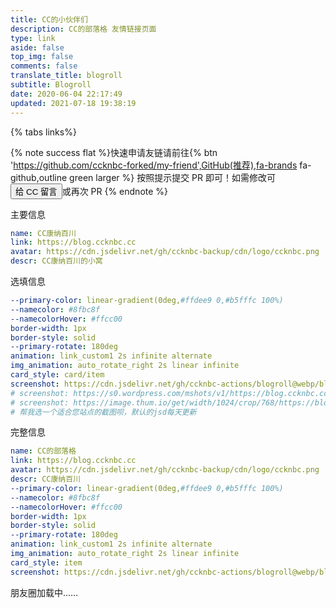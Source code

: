 ```yaml
---
title: CC的小伙伴们
description: CC的部落格 友情链接页面
type: link
aside: false
top_img: false
comments: false
translate_title: blogroll
subtitle: Blogroll
date: 2020-06-04 22:17:49
updated: 2021-07-18 19:38:19
---
```

<!-- <script src="https://cdn.jsdelivr.net/gh/ccknbc-actions/blogroll@main/blogroll.js" data-pjax></script> -->
<!-- <script src="https://cdn.jsdelivr.net/npm/butterfly-friend/dist/friend.min.js"></script> -->
<!-- <link rel="stylesheet" href="https://cdn.jsdelivr.net/gh/ccknbc-actions/blogroll@main//style.css">
<script>
  document.querySelector(".flink").insertAdjacentHTML("afterbegin",
    "<div id='friend1'></div>"), xkFriend.init({
    el: "#friend1",
    url: "https://api.ccknbc.vercel.app/api/github?repo=%27blogroll%27&user=%27ccknbc-actions%27&branch=%27blogroll%27&path=%27blogroll.json%27",
    labelDesc: {
    },
    loading_img: "https://cdn.jsdelivr.net/gh/ccknbc-backup/photos/blog/2021-03-08~15-13-15.gif",
    fail_img: "https://cdn.jsdelivr.net/gh/ccknbc-backup/photos/blog/2021-03-08~15-13-28.gif"
  })
</script> -->

<!-- tab 友链@fa-solid fa-link -->

<script src='https://cdn.jsdelivr.net/npm/butterfly-friend@latest/butterfly-friend.umd.js'></script>
<link rel="stylesheet" href='https://cdn.jsdelivr.net/npm/butterfly-friend@latest/style.css'>
<script>
document.querySelector('.flink').insertAdjacentHTML('afterbegin',"<div id='friend1'></div>")
xkFriend.init({
  el: '#friend1', // 挂载容器
  api: [
    'https://blogroll.ccknbc.vercel.app/blogroll.json'
  ], // 你的json链接列表，可以是多个。
  loading_img: 'https://cdn.jsdelivr.net/gh/ccknbc-backup/photos/blog/2021-03-08~15-13-15.gif', // 加载中的图片
  fail_img: 'https://cdn.jsdelivr.net/gh/ccknbc-backup/photos/blog/2021-03-08~15-13-28.gif' // // 加载失败的图片
})
</script>

<!-- endtab -->

{% tabs links%}

<!-- tab 申请友链@fa-solid fa-check-circle -->

{% note success flat %}快速申请友链请前往{% btn 'https://github.com/ccknbc-forked/my-friend',GitHub(推荐),fa-brands fa-github,outline green larger %} 按照提示提交 PR 即可！如需修改可<button class="btn-beautify outline green small" id="chat_btn" type="button" title="给 CC 留言"><i class="fa-solid fa-sms"></i><span>给 CC 留言</span></button>或再次 PR  {% endnote %}

<!-- {% link 顺便看看友链截图列表，您可复制使用啦, https://cdn.jsdelivr.net/gh/ccknbc-actions/blogroll@webp/, https://cdn.jsdelivr.net/www.jsdelivr.com/c903573129ce0afdbc8b006baf86dba514615495/img/logo-horizontal.svg %} -->

<!-- {% ghcard ccknbc-actions/blogroll, theme=vue %}  -->

<!-- endtab -->

<!-- tab 我的信息 @fa-solid fa-id-card -->

主要信息
```yaml
name: CC康纳百川
link: https://blog.ccknbc.cc
avatar: https://cdn.jsdelivr.net/gh/ccknbc-backup/cdn/logo/ccknbc.png
descr: CC康纳百川的小窝
```
选填信息
```yaml
--primary-color: linear-gradient(0deg,#ffdee9 0,#b5fffc 100%)
--namecolor: #8fbc8f
--namecolorHover: #ffcc00
border-width: 1px
border-style: solid
--primary-rotate: 180deg
animation: link_custom1 2s infinite alternate
img_animation: auto_rotate_right 2s linear infinite
card_style: card/item
screenshot: https://cdn.jsdelivr.net/gh/ccknbc-actions/blogroll@webp/blog.ccknbc.cc.webp
# screenshot: https://s0.wordpress.com/mshots/v1/https://blog.ccknbc.cc?w=1280&h=960
# screenshot: https://image.thum.io/get/width/1024/crop/768/https://blog.ccknbc.cc
# 帮我选一个适合您站点的截图呗，默认的jsd每天更新
```
完整信息
```yaml
name: CC的部落格
link: https://blog.ccknbc.cc
avatar: https://cdn.jsdelivr.net/gh/ccknbc-backup/cdn/logo/ccknbc.png
descr: CC康纳百川
--primary-color: linear-gradient(0deg,#ffdee9 0,#b5fffc 100%)
--namecolor: #8fbc8f
--namecolorHover: #ffcc00
border-width: 1px
border-style: solid
--primary-rotate: 180deg
animation: link_custom1 2s infinite alternate
img_animation: auto_rotate_right 2s linear infinite
card_style: item
screenshot: https://cdn.jsdelivr.net/gh/ccknbc-actions/blogroll@webp/blog.ccknbc.cc.webp
```

<!-- endtab -->

<!-- tab 朋友圈@fa-solid fa-blog -->

<div class="blogroll">
<div id="cf-container">朋友圈加载中……</div>
</div>
<script type="text/javascript">
  var fdataUser = {
    apiurl: 'https://moments.ccknbc.vercel.app/'
  }
</script>
<link rel="stylesheet" href="https://cdn.jsdelivr.net/gh/lmm214/immmmm/themes/hello-friend/static/fcircle-beta.css">
<script type="text/javascript" src="https://cdn.jsdelivr.net/gh/lmm214/immmmm/themes/hello-friend/static/fcircle-beta.js"><script>

<!-- endtab -->

{% endtabs %}